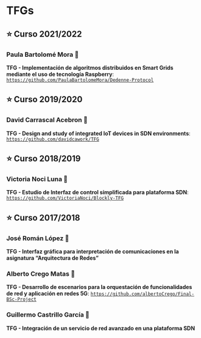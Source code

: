 # TFGs

## :star: Curso 2021/2022
### Paula Bartolomé Mora :thought_balloon:
**TFG - Implementación de algoritmos distribuidos en Smart Grids mediante el uso de tecnología Raspberry**:
[`https://github.com/PaulaBartolomeMora/Dedenne-Protocol`](https://github.com/PaulaBartolomeMora/Dedenne-Protocol)

## :star: Curso 2019/2020
### David Carrascal Acebron :thought_balloon:
**TFG - Design and study of integrated IoT devices in SDN environments**:
[`https://github.com/davidcawork/TFG`](https://github.com/davidcawork/TFG)

## :star: Curso 2018/2019
### Victoria Noci Luna :thought_balloon:
**TFG - Estudio de Interfaz de control simplificada para plataforma SDN**: 
[`https://github.com/VictoriaNoci/Blockly-TFG`](https://github.com/VictoriaNoci/Blockly-TFG)

## :star: Curso 2017/2018
### José Román López :thought_balloon:
**TFG - Interfaz gráfica para interpretación de comunicaciones en la asignatura “Arquitectura de Redes”**

### Alberto Crego Matas :thought_balloon:
**TFG - Desarrollo de escenarios para la orquestación de funcionalidades de red y aplicación en redes 5G**: 
[`https://github.com/albertoCrego/Final-BSc-Project`](https://github.com/albertoCrego/Final-BSc-Project)

### Guillermo Castrillo García :thought_balloon:
**TFG - Integración de un servicio de red avanzado en una plataforma SDN**

